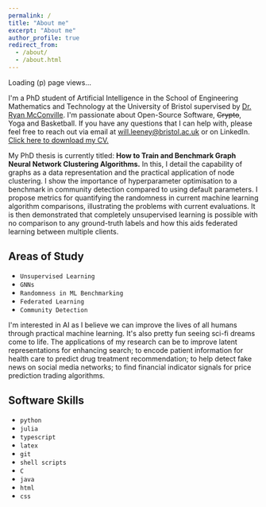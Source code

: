 ```yaml
---
permalink: /
title: "About me"
excerpt: "About me"
author_profile: true
redirect_from: 
  - /about/
  - /about.html
---
```


<p id="pageViews">Loading (p) page views...</p>

<script>
  function getPageViews() {
            gtag('event', 'page_view', {
                 'send_to': 'G-EV2BPKWF3J',
                 'event_callback': function() {
                    var pageViews = gtag('get', 'G-EV2BPKWF3J', 'page_view');
                    document.getElementById('pageViews').innerText = 'Page Views: ' + pageViews;
                }
            });
        }
</script>
<!-- Call the function to get page views -->
<script>
    getPageViews();
</script>

I'm a PhD student of Artificial Intelligence in the School of Engineering Mathematics and Technology at the University of Bristol supervised by [Dr. Ryan McConville](https://ryanmcconville.com). I'm passionate about Open-Source Software, ~~Crypto~~, Yoga and Basketball.  If you have any questions that I can help with, please feel free to reach out via email at will.leeney@bristol.ac.uk or on LinkedIn. <a href="/files/leeney_will.pdf" download="leeney_will.pdf">Click here to download my CV.</a>  


My PhD thesis is currently titled: <b>How to Train and Benchmark Graph Neural Network Clustering Algorithms.</b> In this, I detail the capability of graphs as a data representation and the practical application of node clustering. I show the importance of hyperparameter optimisation to a benchmark in community detection compared to using default parameters. I propose metrics for quantifying the randomness in current machine learning algorithm comparisons, illustrating the problems with current evaluations. It is then demonstrated that completely unsupervised learning is possible with no comparison to any ground-truth labels and how this aids federated learning between multiple clients. 

Areas of Study
---
- `Unsupervised Learning`
- `GNNs`
- `Randomness in ML Benchmarking`
- `Federated Learning`
- `Community Detection`

I'm interested in AI as I believe we can improve the lives of all humans through practical machine learning. It's also pretty fun seeing sci-fi dreams come to life. The applications of my research can be to improve latent representations for enhancing search; to encode patient information for health care to predict drug treatment recommendation; to help detect fake news on social media networks; to find financial indicator signals for price prediction trading algorithms. 

Software Skills
--- 
- `python`
- `julia`
- `typescript`
- `latex`
- `git`
- `shell scripts`
- `C`
- `java`
- `html`
- `css`